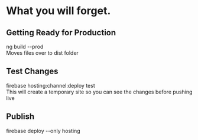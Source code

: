 # What you will forget.

## Getting Ready for Production
ng build --prod <br/>
Moves files over to dist folder

## Test Changes
firebase hosting:channel:deploy test <br/>
This will create a temporary site so you can see the changes before pushing live

## Publish
firebase deploy --only hosting